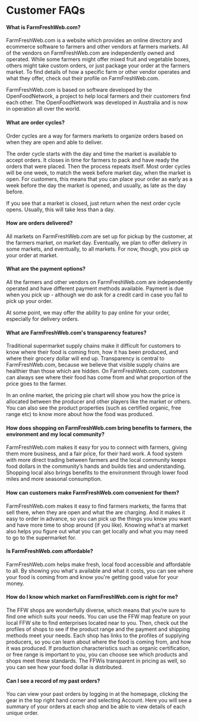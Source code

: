 # Customer FAQs

#### What is FarmFreshWeb.com?

FarmFreshWeb.com is a website which provides an online directory and ecommerce software to farmers and other vendors at farmers markets. All of the vendors on FarmFreshWeb.com are independently owned and operated. While some farmers might offer mixed fruit and vegetable boxes, others might take custom orders, or just package your order at the farmers market. To find details of how a specific farm or other vendor operates and what they offer, check out their profile on FarmFreshWeb.com.

FarmFreshWeb.com is based on software developed by the OpenFoodNetwork, a project to help local farmers and their customers find each other.  The OpenFoodNetwork was developed in Australia and is now in operation all over the world.

#### What are order cycles?

Order cycles are a way for farmers markets to organize orders based on when they are open and able to deliver.

The order cycle starts with the day and time the market is available to accept orders. It closes in time for farmers to pack and have ready the orders that were placed. Then the process repeats itself. Most order cycles will be one week, to match the week before market day, when the market is open. For customers, this means that you can place your order as early as a week before the day the market is opened, and usually, as late as the day before.

If you see that a market is closed, just return when the next order cycle opens.  Usually, this will take less than a day.

#### How are orders delivered?

All markets on FarmFreshWeb.com are set up for pickup by the customer, at the farmers market, on market day.  Eventually, we plan to offer delivery in some markets, and eventually, to all markets.  For now, though, you pick up your order at market.

#### What are the payment options?

All the farmers and other vendors on FarmFreshWeb.com are independently operated and have different payment methods available. Payment is due when you pick up - although we do ask for a credit card in case you fail to pick up your order.

At some point, we may offer the ability to pay online for your order, especially for delivery orders.

#### What are FarmFreshWeb.com's transparency features?

Traditional supermarket supply chains make it difficult for customers to know where their food is coming from, how it has been produced, and where their grocery dollar will end up. Transparency is central to FarmFreshWeb.com, because we believe that visible supply chains are healthier than those which are hidden. On FarmFreshWeb.com, customers can always see where their food has come from and what proportion of the price goes to the farmer.

In an online market, the  pricing pie chart will show you how the price is allocated between the producer and other players like the market or others. You can also see the product properties \(such as certified organic, free range etc\) to know more about how the food was produced.

#### How does shopping on FarmFreshWeb.com bring benefits to farmers, the environment and my local community?

FarmFreshWeb.com makes it easy for you to connect with farmers, giving them more business, and a fair price, for their hard work. A food system with more direct trading between farmers and the local community keeps food dollars in the community’s hands and builds ties and understanding. Shopping local also brings benefits to the environment through lower food miles and more seasonal consumption.

#### How can customers make FarmFreshWeb.com convenient for them?

FarmFreshWeb.com makes it easy to find farmers markets, the farms that sell there, when they are open and what the are charging.  And it makes it easy to order in advance, so you can pick up the things you know you want and have more time to shop around \(if you like\).  Knowing what's at market also helps you figure out what you can get locally and what you may need to go to the supermarket for.

#### Is FarmFreshWeb.com affordable?

FarmFreshWeb.com helps make fresh, local food accessible and affordable to all. By showing you what's available and what it costs, you can see where your food is coming from and know you're getting good value for your money.

#### How do I know which market on FarmFreshWeb.com is right for me?

The FFW shops are wonderfully diverse, which means that you’re sure to find one which suits your needs. You can use the FFW map feature on your local FFW site to find enterprises located near to you. Then, check out the profiles of shops to see if the product range and the payment and shipping methods meet your needs. Each shop has links to the profiles of supplying producers, so you can learn about where the food is coming from, and how it was produced. If production characteristics such as organic certification, or free range is important to you, you can choose see which products and shops meet these standards. The FFWis transparent in pricing as well, so you can see how your food dollar is distributed.

#### Can I see a record of my past orders?

You can view your past orders by logging in at the homepage, clicking the gear in the top right hand corner and selecting Account. Here you will see a summary of your orders at each shop and be able to view details of each unique order.

